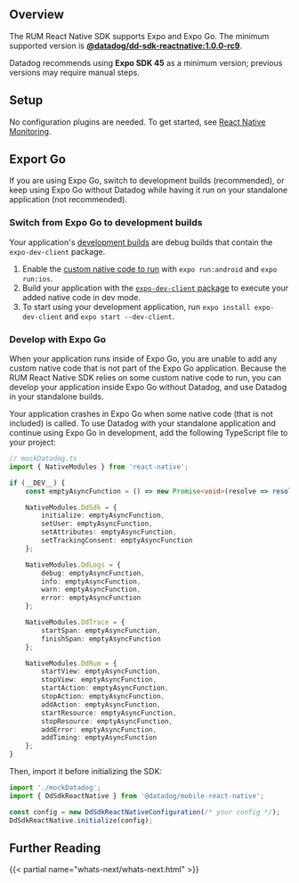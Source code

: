 ## Overview

The RUM React Native SDK supports Expo and Expo Go. The minimum supported version is [**@datadog/dd-sdk-reactnative:1.0.0-rc9**][1]. 

Datadog recommends using **Expo SDK 45** as a minimum version; previous versions may require manual steps.

## Setup

No configuration plugins are needed. To get started, see [React Native Monitoring][2].

## Export Go

If you are using Expo Go, switch to development builds (recommended), or keep using Expo Go without Datadog while having it run on your standalone application (not recommended).

### Switch from Expo Go to development builds

Your application's [development builds][3] are debug builds that contain the `expo-dev-client` package.

1. Enable the [custom native code to run][4] with `expo run:android` and `expo run:ios`.
2. Build your application with the [`expo-dev-client` package][5] to execute your added native code in dev mode.
3. To start using your development application, run `expo install expo-dev-client` and `expo start --dev-client`.

### Develop with Expo Go

When your application runs inside of Expo Go, you are unable to add any custom native code that is not part of the Expo Go application. Because the RUM React Native SDK relies on some custom native code to run, you can develop your application inside Expo Go without Datadog, and use Datadog in your standalone builds.

Your application crashes in Expo Go when some native code (that is not included) is called. To use Datadog with your standalone application and continue using Expo Go in development, add the following TypeScript file to your project:

```typescript
// mockDatadog.ts
import { NativeModules } from 'react-native';

if (__DEV__) {
    const emptyAsyncFunction = () => new Promise<void>(resolve => resolve());

    NativeModules.DdSdk = {
        initialize: emptyAsyncFunction,
        setUser: emptyAsyncFunction,
        setAttributes: emptyAsyncFunction,
        setTrackingConsent: emptyAsyncFunction
    };

    NativeModules.DdLogs = {
        debug: emptyAsyncFunction,
        info: emptyAsyncFunction,
        warn: emptyAsyncFunction,
        error: emptyAsyncFunction
    };

    NativeModules.DdTrace = {
        startSpan: emptyAsyncFunction,
        finishSpan: emptyAsyncFunction
    };

    NativeModules.DdRum = {
        startView: emptyAsyncFunction,
        stopView: emptyAsyncFunction,
        startAction: emptyAsyncFunction,
        stopAction: emptyAsyncFunction,
        addAction: emptyAsyncFunction,
        startResource: emptyAsyncFunction,
        stopResource: emptyAsyncFunction,
        addError: emptyAsyncFunction,
        addTiming: emptyAsyncFunction
    };
}
```

Then, import it before initializing the SDK:

```typescript
import './mockDatadog';
import { DdSdkReactNative } from '@datadog/mobile-react-native';

const config = new DdSdkReactNativeConfiguration(/* your config */);
DdSdkReactNative.initialize(config);
```

## Further Reading

{{< partial name="whats-next/whats-next.html" >}}

[1]: https://github.com/DataDog/dd-sdk-reactnative/releases/tag/1.0.0-rc9
[2]: https://docs.datadoghq.com/real_user_monitoring/reactnative/#setup
[3]: https://docs.expo.dev/development/introduction/
[4]: https://docs.expo.dev/workflow/customizing/#releasing-apps-with-custom-native-code-to
[5]: https://docs.expo.dev/development/getting-started/
